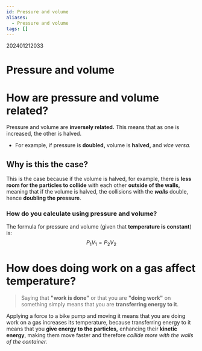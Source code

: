 ```yaml
---
id: Pressure and volume
aliases:
  - Pressure and volume
tags: []
---
```


202401212033
# Pressure and volume

# How are pressure and volume related?

Pressure and volume are **inversely related.** This means that as one is increased, the other is halved.

- For example, if pressure is **doubled,** volume is **halved,** and *vice versa.* 

## Why is this the case?

This is the case because if the volume is halved, for example, there is **less room for the particles to collide** with each other **outside of the walls,** meaning that if the volume is halved, the collisions with the ***walls*** double, hence **doubling the pressure**.

### How do you calculate using pressure and volume?

The formula for pressure and volume (given that **temperature is constant**) is: $$P_1 V_1 = P_2 V_2$$

# How does **doing work** on a gas affect temperature?

>Saying that **"work is done"** or that you are **"doing work"** on something simply means that you are **transferring energy to it**.

Applying a force to a bike pump and moving it means that you are doing work on a gas increases its temperature, because transferring energy to it means that you **give energy to the particles,** enhancing their **kinetic energy**, making them move faster and therefore *collide more with the walls of the container.* 

